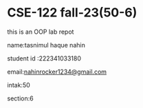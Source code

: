 # CSE-122 fall-23(50-6)
this is an OOP lab repot


name:tasnimul haque nahin


student id :222341033180


email:nahinrocker1234@gmail.com


intak:50


section:6
